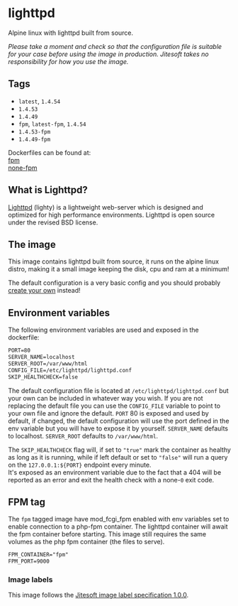 # lighttpd

Alpine linux with lighttpd built from source.

_Please take a moment and check so that the configuration file is suitable for your case before using the image in production. 
Jitesoft takes no responsibility for how you use the image._

## Tags

* `latest`, `1.4.54`
* `1.4.53`
* `1.4.49`
* `fpm`, `latest-fpm`, `1.4.54`
* `1.4.53-fpm`
* `1.4.49-fpm`

Dockerfiles can be found at:  
[fpm](https://gitlab.com/jitesoft/dockerfiles/lighttpd/blob/master/cgi/Dockerfile)  
[none-fpm](https://gitlab.com/jitesoft/dockerfiles/lighttpd/blob/master/Dockerfile)

## What is Lighttpd?

[Lighttpd](https://lighttpd.net) (lighty) is a lightweight web-server which is designed and optimized for high performance environments.
Lighttpd is open source under the revised BSD license.

## The image

This image contains lighttpd built from source, it runs on the alpine linux distro, making it a small image keeping the disk, cpu and ram at a minimum!

The default configuration is a very basic config and you should probably [create your own](https://redmine.lighttpd.net/projects/lighttpd/wiki) instead!

## Environment variables

The following environment variables are used and exposed in the dockerfile:

```txt
PORT=80
SERVER_NAME=localhost
SERVER_ROOT=/var/www/html
CONFIG_FILE=/etc/lighttpd/lighttpd.conf
SKIP_HEALTHCHECK=false
```

The default configuration file is located at `/etc/lighttpd/lighttpd.conf` but your own can be included in whatever way you wish. 
If you are not replacing the default file you can use the  `CONFIG_FILE` variable to point to your own file and ignore the default. 
`PORT` 80 is exposed and used by default, if changed, the default configuration will use the port defined in the env variable but 
you will have to expose it by yourself. `SERVER_NAME` defaults to localhost. `SERVER_ROOT` defaults to `/var/www/html`.

The `SKIP_HEALTHCHECK` flag will, if set to `"true"` mark the container as healthy as long as it is running, while if left default or set to 
`"false"` will run a query on the `127.0.0.1:${PORT}` endpoint every minute.  
It's exposed as an environment variable due to the fact that a 404 will be reported as an error and exit the health check with a none-`0` exit code.

## FPM tag

The `fpm` tagged image have mod_fcgi_fpm enabled with env variables set to enable connection to a php-fpm container. 
The lighttpd container will await the fpm container before starting. This image still requires the same volumes as the php fpm container (the files to serve).

```txt
FPM_CONTAINER="fpm"
FPM_PORT=9000
```

### Image labels

This image follows the [Jitesoft image label specification 1.0.0](https://gitlab.com/snippets/1866155).
